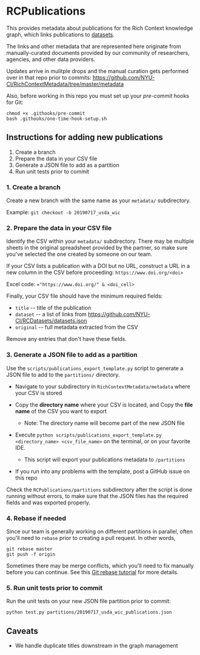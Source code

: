 # RCPublications

This provides metadata about publications for the Rich Context knowledge graph,
which links publications to [datasets](https://github.com/NYU-CI/RCDatasets).

The links and other metadata that are represented here originate from
manually-curated documents provided by our community of researchers,
agencies, and other data providers.

Updates arrive in mulitple drops and the manual curation gets
performed over in that repo prior to commits:
<https://github.com/NYU-CI/RichContextMetadata/tree/master/metadata>

Also, before working in this repo you must set up your *pre-commit*
hooks for Git:

```
chmod +x .githooks/pre-commit
bash .githooks/one-time-hook-setup.sh
```


## Instructions for adding new publications

  1. Create a branch
  2. Prepare the data in your CSV file
  3. Generate a JSON file to add as a partition
  4. Run unit tests prior to commit


### 1. Create a branch

Create a new branch with the same name as your `metadata/`
subdirectory.

Example:
`git checkout -b 20190717_usda_wic`


### 2. Prepare the data in your CSV file

Identify the CSV within your `metadata/` subdirectory. There may be
multiple sheets in the original spreadsheet provided by the partner,
so make sure you've selected the one created by someone on our team.

If your CSV lists a publication with a DOI but no URL, construct a URL
in a new column in the CSV before proceeding: `https://www.doi.org/<doi>`

Excel code: `="https://www.doi.org/" & <doi_cell>`


Finally, your CSV file should have the minimum required fields:

  * `title` -- title of the publication
  * `dataset` -- a list of links from <https://github.com/NYU-CI/RCDatasets/datasets.json>
  * `original` -- full metadata extracted from the CSV

Remove any entries that don't have these fields.


### 3. Generate a JSON file to add as a partition

Use the `scripts/publications_export_template.py` script to generate a
JSON file to add to the `partitions/` directory.

  * Navigate to your subdirectory in `RichContextMetadata/metadata` where your CSV is stored

  * Copy the **directory name** where your CSV is located, and Copy the **file name** of the CSV you want to export
    * Note: The directory name will become part of the new JSON file 

  * Execute `python scripts/publications_export_template.py <directory_name> <csv_file_name>` on the terminal, or on your favorite IDE.
    * This script will export your publications metadata to `/partitions`

  * If you run into any problems with the template, post a GitHub issue on this repo

Check the `RCPublications/partitions` subdirectory after the script is
done running without errors, to make sure that the JSON files has the
required fields and was exported properly.


### 4. Rebase if needed

Since our team is generally working on different partitions in parallel,
often you'll need to `rebase` prior to creating a pull request.
In other words,

```
git rebase master
git push -f origin
```

Sometimes there may be merge conflicts, which you'll need to fix
manually before you can continue.
See this 
[Git rebase tutorial](https://akrabat.com/the-beginners-guide-to-rebasing-your-pr/)
for more details.


### 5. Run unit tests prior to commit

Run the unit tests on your new JSON file partition prior to commit:
```
python test.py partitions/20190717_usda_wic_publications.json
```


## Caveats

  * We handle duplicate titles downstream in the graph management
